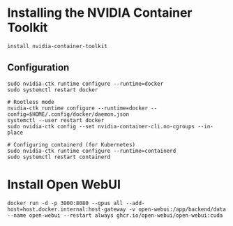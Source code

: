 
# Installing the NVIDIA Container Toolkit
```warp-runnable-command
install nvidia-container-toolkit

```
## Configuration
```warp-runnable-command
sudo nvidia-ctk runtime configure --runtime=docker
sudo systemctl restart docker

# Rootless mode
nvidia-ctk runtime configure --runtime=docker --config=$HOME/.config/docker/daemon.json
systemctl --user restart docker
sudo nvidia-ctk config --set nvidia-container-cli.no-cgroups --in-place

# Configuring containerd (for Kubernetes)
sudo nvidia-ctk runtime configure --runtime=containerd
sudo systemctl restart containerd
```
# Install Open WebUI
```warp-runnable-command
docker run -d -p 3000:8080 --gpus all --add-host=host.docker.internal:host-gateway -v open-webui:/app/backend/data --name open-webui --restart always ghcr.io/open-webui/open-webui:cuda
```
